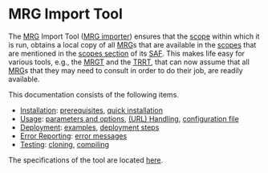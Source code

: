 # MRG Import Tool

The [MRG](@) Import Tool ([MRG importer](@)) ensures that the [scope](@) within which it is run, obtains a local copy of all [MRG](@)s that are available in the [scopes](@) that are mentioned in the [scopes section](https://tno-terminology-design.github.io/tev2-specifications/docs/tev2/spec-files/saf#scopes) of its [SAF](@). This makes life easy for various tools, e.g., the [MRGT](@) and the [TRRT](@), that can now assume that all [MRG](@)s that they may need to consult in order to do their job, are readily available.

This documentation consists of the following items.

- [Installation](mrg-import/installation): [prerequisites](mrg-import/installation#prerequisites), [quick installation](mrg-import/installation#quick-installation)
- [Usage](mrg-import/usage): [parameters and options](mrg-import/usage#parameters-and-options), [(URL) Handling](mrg-import/usage#url-handling), [configuration file](mrg-import/usage#configuration-file)
- [Deployment](mrg-import/deployment): [examples](mrg-import/deployment#mrg-import-example), [deployment steps](mrg-import/deployment#executed-steps) 
- [Error Reporting](mrg-import/error-reporting): [error messages](mrg-import/error-reporting#error-messages)
- [Testing](mrg-import/testing): [cloning](mrg-import/testing), [compiling](mrg-import/testing)

The specifications of the tool are located [here](https://tno-terminology-design.github.io/tev2-specifications/docs/spec-tools/mrg-importer).